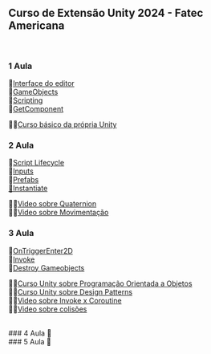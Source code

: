 ## Curso de Extensão Unity 2024 - Fatec Americana</h2> <br>

### 1 Aula <br>
🔗[Interface do editor](https://docs.unity3d.com/Manual/UsingTheEditor.html) <br>
🔗[GameObjects](https://docs.unity3d.com/Manual/GameObjects.html) <br>
🔗[Scripting](https://docs.unity3d.com/Manual/ScriptingSection.html) <br>
🔗[GetComponent](https://docs.unity3d.com/ScriptReference/GameObject.GetComponent.html) <br>

🧑‍🎓[Curso básico da própria Unity](https://learn.unity.com/pathway/unity-essentials) <br>

### 2 Aula <br>
🔗[Script Lifecycle](https://docs.unity3d.com/Manual/ExecutionOrder.html) <br>
🔗[Inputs](https://docs.unity3d.com/ScriptReference/Input.html) <br>
🔗[Prefabs](https://docs.unity3d.com/Manual/Prefabs.html) <br>
[🔗Instantiate](https://docs.unity3d.com/ScriptReference/Object.Instantiate.html) <br>

🧑‍🎓[Video sobre Quaternion](https://www.youtube.com/watch?v=RQHG_Tv9vzA&t)<br>
🧑‍🎓[Video sobre Movimentação ](https://www.youtube.com/watch?v=K7Ne0wzyNbA)<br>

### 3 Aula <br>
🔗[OnTriggerEnter2D](https://docs.unity3d.com/ScriptReference/MonoBehaviour.OnTriggerEnter2D.html) <br>
🔗[Invoke](https://docs.unity3d.com/ScriptReference/MonoBehaviour.Invoke.html)<br>
🔗[Destroy Gameobjects](https://docs.unity3d.com/ScriptReference/Object.Destroy.html) <br>

🧑‍🎓[Curso Unity sobre Programação Orientada a Objetos](https://learn.unity.com/mission/source-control-and-optimization) <br>
🧑‍🎓[Curso Unity sobre Design Patterns](https://learn.unity.com/project/65de084fedbc2a0699d68bfb) <br>
🧑‍🎓[Video sobre Invoke x Coroutine](https://www.youtube.com/watch?v=d-HfLBXJ17k)<br>
🧑‍🎓[Video sobre colisões](https://www.youtube.com/watch?v=jTxBGT28a4U)<br>

<br>
### 4 Aula
🚧

<br>
### 5 Aula
🚧
